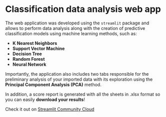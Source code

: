 # Classification data analysis web app

The web application was developed using the `streamlit` package and allows to perform data analysis along with the creation of predictive classification models using machine learning methods, such as:
- **K Nearest Neighbors**
- **Support Vector Machine**
- **Decision Tree**
- **Random Forest**
- **Neural Network**

Importantly, the application also includes two tabs responsible for the preliminary analysis of your imported data with its exploration using the **Principal Component Analysis (PCA)** method.

In addition, a score report is generated with all the sheets in .xlsx format so you can easily **download your results**!

Check it out on [Streamlit Community Cloud](https://classification-data-analysis.streamlit.app/)
